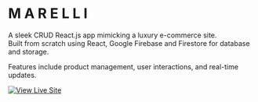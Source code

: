 # M A R E L L I

A sleek CRUD React.js app mimicking a luxury e-commerce site.  
Built from scratch using React, Google Firebase and Firestore for database and storage.

Features include product management, user interactions, and real-time updates.

[![View Live Site](https://img.shields.io/badge/View-Live%20Site-brightgreen?style=for-the-badge)](https://jazzy-croissant-6bb6fb.netlify.app/)

